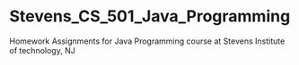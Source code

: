 # Stevens_CS_501_Java_Programming
Homework Assignments for Java Programming course at Stevens Institute of technology, NJ

